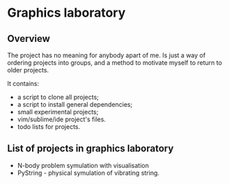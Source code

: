 Graphics laboratory
====================

Overview
---------------------
The project has no meaning for anybody apart of me. 
Is just a way of ordering projects into groups, 
and a method to motivate myself to return to 
older projects.

It contains:
* a script to clone all projects;
* a script to install general dependencies;
* small experimental projects;
* vim/sublime/ide project's files.
* todo lists for projects.

List of projects in graphics laboratory
---------------------
* N-body problem symulation with visualisation
* PyString - physical symulation of vibrating string.
